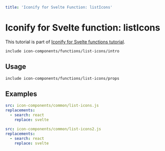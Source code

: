 ```yaml
title: 'Iconify for Svelte Function: listIcons'
```

# Iconify for Svelte function: listIcons

This tutorial is part of [Iconify for Svelte functions tutorial](./index.md#functions).

`include icon-components/functions/list-icons/intro`

## Usage

`include icon-components/functions/list-icons/props`

## Examples

```yaml
src: icon-components/common/list-icons.js
replacements:
  - search: react
    replace: svelte
```

```yaml
src: icon-components/common/list-icons2.js
replacements:
  - search: react
    replace: svelte
```
